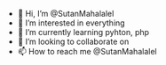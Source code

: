 - 👋 Hi, I’m @SutanMahalalel
- 👀 I’m interested in everything
- 🌱 I’m currently learning pyhton, php
- 💞️ I’m looking to collaborate on
- 📫 How to reach me @SutanMahalalel

<!---
SutanMahalalel/SutanMahalalel is a ✨ special ✨ repository because its `README.md` (this file) appears on your GitHub profile.
You can click the Preview link to take a look at your changes.
--->
